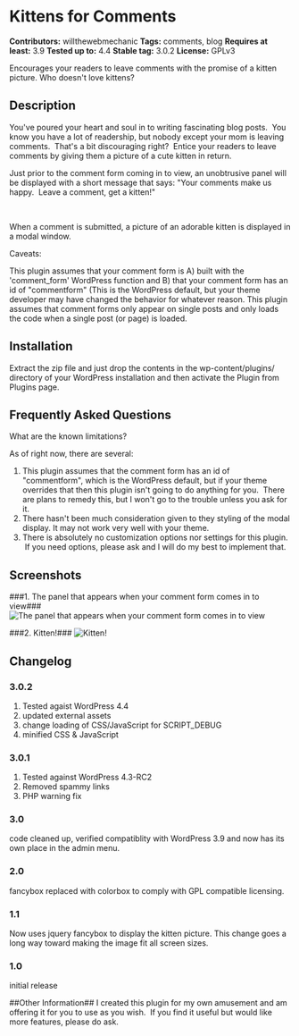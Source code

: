 # Kittens for Comments #
**Contributors:** willthewebmechanic
**Tags:** comments, blog
**Requires at least:** 3.9
**Tested up to:** 4.4
**Stable tag:** 3.0.2
**License:** GPLv3

Encourages your readers to leave comments with the promise of a kitten picture.  Who doesn't love kittens?

## Description ##

You've poured your heart and soul in to writing fascinating blog posts.  You know you have a lot of readership, but nobody except your mom is leaving comments.  That's a bit discouraging right?  Entice your readers to leave comments by giving them a picture of a cute kitten in return.

Just prior to the comment form coming in to view, an unobtrusive panel will be displayed with a short message that says: "Your comments make us happy.  Leave a comment, get a kitten!"

 

When a comment is submitted, a picture of an adorable kitten is displayed in a modal window.

Caveats:

This plugin assumes that your comment form is A) built with the 'comment_form' WordPress function and B) that your comment form has an id of "commentform" (This is the WordPress default, but your theme developer may have changed the behavior for whatever reason.
This plugin assumes that comment forms only appear on single posts and only loads the code when a single post (or page) is loaded.
 

## Installation ##

Extract the zip file and just drop the contents in the wp-content/plugins/ directory of your WordPress installation and then activate the Plugin from Plugins page.
## Frequently Asked Questions ##

What are the known limitations?

As of right now, there are several:

1.  This plugin assumes that the comment form has an id of "commentform", which is the WordPress default, but if your theme overrides that then this plugin isn't going to do anything for you.  There are plans to remedy this, but I won't go to the trouble unless you ask for it.
2.  There hasn't been much consideration given to they styling of the modal display.  It may not work very well with your theme.
3.  There is absolutely no customization options nor settings for this plugin.  If you need options, please ask and I will do my best to implement that.
## Screenshots ##

###1. The panel that appears when your comment form comes in to view###
![The panel that appears when your comment form comes in to view](http://s-plugins.wordpress.org/kittens-for-comments/trunk/screenshot-1.png)


###2. Kitten!###
![Kitten!](http://s-plugins.wordpress.org/kittens-for-comments/trunk/screenshot-2.png)


## Changelog ##

### 3.0.2 ###
1. Tested agaist WordPress 4.4
2. updated external assets
3. change loading of CSS/JavaScript for SCRIPT_DEBUG
4. minified CSS & JavaScript

### 3.0.1 ###
1. Tested against WordPress 4.3-RC2
2. Removed spammy links
3. PHP warning fix

### 3.0 ###
code cleaned up, verified compatiblity with WordPress 3.9 and now has its own place in the admin menu.
### 2.0 ###
fancybox replaced with colorbox to comply with GPL compatible licensing.
### 1.1 ###
Now uses jquery fancybox to display the kitten picture. This change goes a long way toward making the image fit all screen sizes.
### 1.0 ###
initial release

##Other Information##
I created this plugin for my own amusement and am offering it for you to use as you wish.  If you find it useful but would like more features, please do ask.
